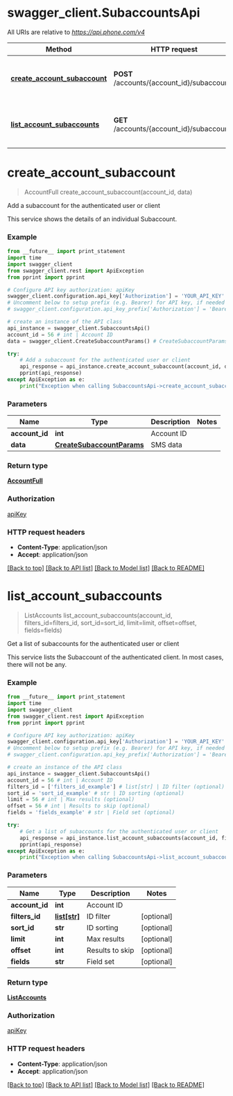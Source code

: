# swagger_client.SubaccountsApi

All URIs are relative to *https://api.phone.com/v4*

Method | HTTP request | Description
------------- | ------------- | -------------
[**create_account_subaccount**](SubaccountsApi.md#create_account_subaccount) | **POST** /accounts/{account_id}/subaccounts | Add a subaccount for the authenticated user or client
[**list_account_subaccounts**](SubaccountsApi.md#list_account_subaccounts) | **GET** /accounts/{account_id}/subaccounts | Get a list of subaccounts for the authenticated user or client


# **create_account_subaccount**
> AccountFull create_account_subaccount(account_id, data)

Add a subaccount for the authenticated user or client

This service shows the details of an individual Subaccount.

### Example 
```python
from __future__ import print_statement
import time
import swagger_client
from swagger_client.rest import ApiException
from pprint import pprint

# Configure API key authorization: apiKey
swagger_client.configuration.api_key['Authorization'] = 'YOUR_API_KEY'
# Uncomment below to setup prefix (e.g. Bearer) for API key, if needed
# swagger_client.configuration.api_key_prefix['Authorization'] = 'Bearer'

# create an instance of the API class
api_instance = swagger_client.SubaccountsApi()
account_id = 56 # int | Account ID
data = swagger_client.CreateSubaccountParams() # CreateSubaccountParams | SMS data

try: 
    # Add a subaccount for the authenticated user or client
    api_response = api_instance.create_account_subaccount(account_id, data)
    pprint(api_response)
except ApiException as e:
    print("Exception when calling SubaccountsApi->create_account_subaccount: %s\n" % e)
```

### Parameters

Name | Type | Description  | Notes
------------- | ------------- | ------------- | -------------
 **account_id** | **int**| Account ID | 
 **data** | [**CreateSubaccountParams**](CreateSubaccountParams.md)| SMS data | 

### Return type

[**AccountFull**](AccountFull.md)

### Authorization

[apiKey](../README.md#apiKey)

### HTTP request headers

 - **Content-Type**: application/json
 - **Accept**: application/json

[[Back to top]](#) [[Back to API list]](../README.md#documentation-for-api-endpoints) [[Back to Model list]](../README.md#documentation-for-models) [[Back to README]](../README.md)

# **list_account_subaccounts**
> ListAccounts list_account_subaccounts(account_id, filters_id=filters_id, sort_id=sort_id, limit=limit, offset=offset, fields=fields)

Get a list of subaccounts for the authenticated user or client

This service lists the Subaccount of the authenticated client. In most cases, there will not be any.

### Example 
```python
from __future__ import print_statement
import time
import swagger_client
from swagger_client.rest import ApiException
from pprint import pprint

# Configure API key authorization: apiKey
swagger_client.configuration.api_key['Authorization'] = 'YOUR_API_KEY'
# Uncomment below to setup prefix (e.g. Bearer) for API key, if needed
# swagger_client.configuration.api_key_prefix['Authorization'] = 'Bearer'

# create an instance of the API class
api_instance = swagger_client.SubaccountsApi()
account_id = 56 # int | Account ID
filters_id = ['filters_id_example'] # list[str] | ID filter (optional)
sort_id = 'sort_id_example' # str | ID sorting (optional)
limit = 56 # int | Max results (optional)
offset = 56 # int | Results to skip (optional)
fields = 'fields_example' # str | Field set (optional)

try: 
    # Get a list of subaccounts for the authenticated user or client
    api_response = api_instance.list_account_subaccounts(account_id, filters_id=filters_id, sort_id=sort_id, limit=limit, offset=offset, fields=fields)
    pprint(api_response)
except ApiException as e:
    print("Exception when calling SubaccountsApi->list_account_subaccounts: %s\n" % e)
```

### Parameters

Name | Type | Description  | Notes
------------- | ------------- | ------------- | -------------
 **account_id** | **int**| Account ID | 
 **filters_id** | [**list[str]**](str.md)| ID filter | [optional] 
 **sort_id** | **str**| ID sorting | [optional] 
 **limit** | **int**| Max results | [optional] 
 **offset** | **int**| Results to skip | [optional] 
 **fields** | **str**| Field set | [optional] 

### Return type

[**ListAccounts**](ListAccounts.md)

### Authorization

[apiKey](../README.md#apiKey)

### HTTP request headers

 - **Content-Type**: application/json
 - **Accept**: application/json

[[Back to top]](#) [[Back to API list]](../README.md#documentation-for-api-endpoints) [[Back to Model list]](../README.md#documentation-for-models) [[Back to README]](../README.md)

